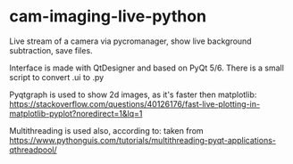 # cam-imaging-live-python
Live stream of a camera via pycromanager, show live background subtraction, save files.

Interface is made with QtDesigner and based on PyQt 5/6. There is a small script to convert .ui to .py

Pyqtgraph is used to show 2d images, as it's faster then matplotlib: https://stackoverflow.com/questions/40126176/fast-live-plotting-in-matplotlib-pyplot?noredirect=1&lq=1

Multithreading is used also, according to: taken from https://www.pythonguis.com/tutorials/multithreading-pyqt-applications-qthreadpool/
